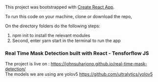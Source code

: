 This project was bootstrapped with [Create React App](https://github.com/facebook/create-react-app).

To run this code on your machine, clone or download the repo,

On the directory folders do the following steps:

<ol>
<li>npm init to install the relevant modules</li>
<li>Second, enter yarn start in the terminal to run the app</li>
</ol>

### Real Time Mask Detection built with React - Tensforflow JS

The project is live on :
https://johnsuharjono.github.io/real-time-mask-detection/ <br/>
The models we are using are yolov5
https://github.com/ultralytics/yolov5

